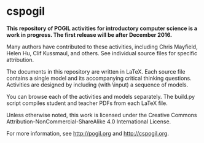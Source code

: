 # cspogil

**This repository of POGIL activities for introductory computer science is a work in progress. The first release will be after December 2016.**

Many authors have contributed to these activities, including Chris Mayfield, Helen Hu, Clif Kussmaul, and others. See individual source files for specific attribution.

The documents in this repository are written in LaTeX. Each source file contains a single model and its accompanying critical thinking questions. Activities are designed by including (with \input) a sequence of models.

You can browse each of the activities and models separately. The build.py script compiles student and teacher PDFs from each LaTeX file.

Unless otherwise noted, this work is licensed under the Creative Commons Attribution-NonCommercial-ShareAlike 4.0 International License.

For more information, see http://pogil.org and http://cspogil.org.

